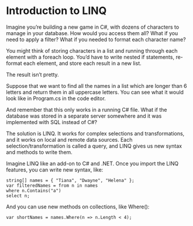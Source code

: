 # Introduction to LINQ

Imagine you’re building a new game in C#, with dozens of characters to manage in your database. How would you access them all? What if you need to apply a filter? What if you needed to format each character name?

You might think of storing characters in a list and running through each element with a foreach loop. You’d have to write nested if statements, re-format each element, and store each result in a new list.

The result isn’t pretty.

Suppose that we want to find all the names in a list which are longer than 6 letters and return them in all uppercase letters. You can see what it would look like in Program.cs in the code editor.

And remember that this only works in a running C# file. What if the database was stored in a separate server somewhere and it was implemented with SQL instead of C#?

The solution is LINQ. It works for complex selections and transformations, and it works on local and remote data sources. Each selection/transformation is called a query, and LINQ gives us new syntax and methods to write them.

Imagine LINQ like an add-on to C# and .NET. Once you import the LINQ features, you can write new syntax, like:

    string[] names = { "Tiana", "Dwayne", "Helena" };
    var filteredNames = from n in names
    where n.Contains("a")
    select n;

And you can use new methods on collections, like Where():

    var shortNames = names.Where(n => n.Length < 4);
